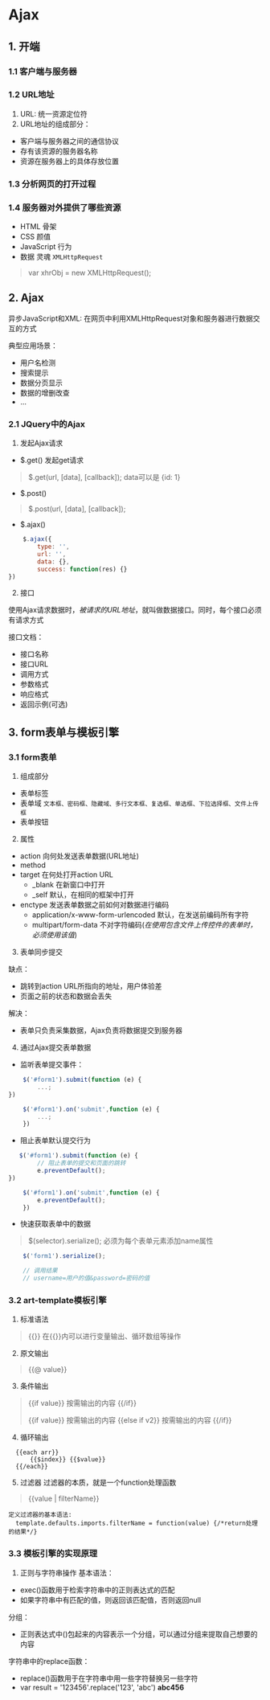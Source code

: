 # Ajax

## 1. 开端

### 1.1 客户端与服务器

### 1.2 URL地址

1. URL: 统一资源定位符
2. URL地址的组成部分：
* 客户端与服务器之间的通信协议
* 存有该资源的服务器名称
* 资源在服务器上的具体存放位置

### 1.3 分析网页的打开过程

### 1.4 服务器对外提供了哪些资源

* HTML 骨架
* CSS 颜值
* JavaScript 行为
* 数据 灵魂  ``XMLHttpRequest``

> var xhrObj = new XMLHttpRequest();

## 2. Ajax

异步JavaScript和XML: 在网页中利用XMLHttpRequest对象和服务器进行数据交互的方式

典型应用场景：
* 用户名检测
* 搜索提示
* 数据分页显示
* 数据的增删改查
* ...

### 2.1 JQuery中的Ajax

1. 发起Ajax请求
* $.get() 发起get请求
> $.get(url, [data], [callback]);  data可以是 {id: 1}

* $.post()
> $.post(url, [data], [callback]);

* $.ajax()
```js
    $.ajax({
        type: '',
        url: '',
        data: {},
        success: function(res) {}
})
```

2. 接口

使用Ajax请求数据时，*被请求的URL地址*，就叫做数据接口。同时，每个接口必须有请求方式

接口文档：
* 接口名称
* 接口URL
* 调用方式
* 参数格式
* 响应格式
* 返回示例(可选)

## 3. form表单与模板引擎

### 3.1 form表单

1. 组成部分
* 表单标签
* 表单域 ``文本框、密码框、隐藏域、多行文本框、复选框、单选框、下拉选择框、文件上传框``
* 表单按钮

2. 属性
* action  向何处发送表单数据(URL地址)
* method  
* target  在何处打开action URL 
    * _blank  在新窗口中打开
    * _self  默认，在相同的框架中打开
* enctype  发送表单数据之前如何对数据进行编码
    * application/x-www-form-urlencoded 默认，在发送前编码所有字符
    * multipart/form-data 不对字符编码(*在使用包含文件上传控件的表单时，必须使用该值*)

3. 表单同步提交

缺点：
* 跳转到action URL所指向的地址，用户体验差
* 页面之前的状态和数据会丢失

解决：
* 表单只负责采集数据，Ajax负责将数据提交到服务器

4. 通过Ajax提交表单数据

* 监听表单提交事件：
```js
    $('#form1').submit(function (e) {
        ...;
})

    $('#form1').on('submit',function (e) {
        ...;
    })
```

* 阻止表单默认提交行为
```js
   $('#form1').submit(function (e) {
        // 阻止表单的提交和页面的跳转
        e.preventDefault();
}) 

    $('#form1').on('submit',function (e) {
        e.preventDefault();
    })
```

* 快速获取表单中的数据
> $(selector).serialize();  必须为每个表单元素添加name属性
```js
    $('form1').serialize();

    // 调用结果
    // username=用户的值&password=密码的值
```

### 3.2 art-template模板引擎

1. 标准语法
> {{}}  在{{}}内可以进行变量输出、循环数组等操作

2. 原文输出
> {{@ value}}

3. 条件输出
> {{if value}} 按需输出的内容 {{/if}}
> 
> {{if value}}  按需输出的内容 {{else if v2}}  按需输出的内容 {{/if}}

4. 循环输出
```
  {{each arr}}
      {{$index}} {{$value}}
  {{/each}}
```

5. 过滤器
过滤器的本质，就是一个function处理函数
> {{value | filterName}}

```
定义过滤器的基本语法:
  template.defaults.imports.filterName = function(value) {/*return处理的结果*/}
```

### 3.3 模板引擎的实现原理

1. 正则与字符串操作
基本语法：
  * exec()函数用于检索字符串中的正则表达式的匹配
  * 如果字符串中有匹配的值，则返回该匹配值，否则返回null

分组：
  * 正则表达式中()包起来的内容表示一个分组，可以通过分组来提取自己想要的内容

字符串中的replace函数：
  * replace()函数用于在字符串中用一些字符替换另一些字符
  * var result = '123456'.replace('123', 'abc')   **abc456**